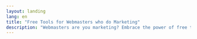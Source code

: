 ```yaml
---
layout: landing
lang: en
title: "Free Tools for Webmasters who do Marketing"
description: "Webmasters are you marketing? Embrace the power of free tools and our community."
---
```

